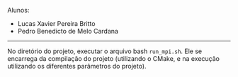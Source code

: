 Alunos:
* Lucas Xavier Pereira Britto
* Pedro Benedicto de Melo Cardana

---

No diretório do projeto, executar o arquivo bash ``run_mpi.sh``. Ele se encarrega da compilação do projeto (utilizando o 
CMake, e na execução utilizando os diferentes parâmetros do projeto).
